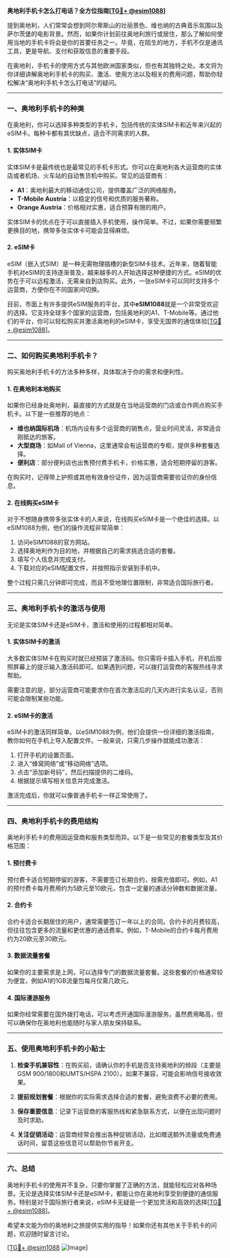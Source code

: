 **奥地利手机卡怎么打电话？全方位指南[[TG💪+ @esim1088](https://t.me/s/esim1088)]**

提到奥地利，人们常常会想到阿尔卑斯山的壮丽景色、维也纳的古典音乐氛围以及萨尔茨堡的电影背景。然而，如果你计划前往奥地利旅行或居住，那么了解如何使用当地的手机卡将会是你的首要任务之一。毕竟，在陌生的地方，手机不仅是通讯工具，更是导航、支付和获取信息的重要手段。

在奥地利，手机卡的使用方式与其他欧洲国家类似，但也有其独特之处。本文将为你详细讲解奥地利手机卡的购买、激活、使用方法以及相关的费用问题，帮助你轻松解决“奥地利手机卡怎么打电话”的疑问。

---

### 一、奥地利手机卡的种类

在奥地利，你可以选择多种类型的手机卡，包括传统的实体SIM卡和近年来兴起的eSIM卡。每种卡都有其优缺点，适合不同需求的人群。

#### 1. 实体SIM卡

实体SIM卡是最传统也是最常见的手机卡形式。你可以在奥地利各大运营商的实体店或者机场、火车站的自动售货机中购买。常见的运营商有：

- **A1**：奥地利最大的移动通信公司，提供覆盖广泛的网络服务。
- **T-Mobile Austria**：以稳定的信号和优质的服务著称。
- **Orange Austria**：价格相对实惠，适合预算有限的用户。

实体SIM卡的优点在于可以直接插入手机使用，操作简单。不过，如果你需要频繁更换目的地，携带多张实体卡可能会显得麻烦。

#### 2. eSIM卡

eSIM（嵌入式SIM）是一种无需物理插槽的新型SIM卡技术。近年来，随着智能手机对eSIM的支持逐渐普及，越来越多的人开始选择这种便捷的方式。eSIM的优势在于可以远程激活，无需亲自到店购买。此外，一张eSIM卡可以同时支持多个运营商，方便你在不同国家间切换。

目前，市面上有许多提供eSIM服务的平台，其中**eSIM1088**就是一个非常受欢迎的选择。它支持全球多个国家的运营商，包括奥地利的A1、T-Mobile等。通过他们的平台，你可以轻松购买并激活奥地利的eSIM卡，享受无国界的通信体验[[TG💪+ @esim1088](https://t.me/s/esim1088)]。

---

### 二、如何购买奥地利手机卡？

购买奥地利手机卡的方法多种多样，具体取决于你的需求和便利性。

#### 1. 在奥地利本地购买

如果你已经身处奥地利，最直接的方式就是在当地运营商的门店或合作网点购买手机卡。以下是一些推荐的地点：

- **维也纳国际机场**：机场内设有多个运营商的销售点，营业时间灵活，非常适合刚抵达的旅客。
- **大型商场**：如Mall of Vienna，这里通常会有运营商的专柜，提供多种套餐选择。
- **便利店**：部分便利店也出售预付费手机卡，价格实惠，适合短期停留的游客。

在购买时，记得带上护照或其他有效身份证件，因为运营商需要验证你的身份信息。

#### 2. 在线购买eSIM卡

对于不想随身携带多张实体卡的人来说，在线购买eSIM卡是一个绝佳的选择。以eSIM1088为例，他们的操作流程非常简单：

1. 访问eSIM1088的官方网站。
2. 选择奥地利作为目的地，并根据自己的需求挑选合适的套餐。
3. 填写个人信息并完成支付。
4. 下载对应的eSIM配置文件，并按照指示安装到手机中。

整个过程只需几分钟即可完成，而且不受地理位置限制，非常适合国际旅行者。

---

### 三、奥地利手机卡的激活与使用

无论是实体SIM卡还是eSIM卡，激活和使用的过程都相对简单。

#### 1. 实体SIM卡的激活

大多数实体SIM卡在购买时就已经预装了激活码。你只需将卡插入手机，开机后按照屏幕上的提示输入激活码即可。如果遇到问题，可以拨打运营商的客服热线寻求帮助。

需要注意的是，部分运营商可能要求你在首次激活后的几天内进行实名认证，否则可能会限制某些功能。

#### 2. eSIM卡的激活

eSIM卡的激活同样简单。以eSIM1088为例，他们会提供一份详细的激活指南，教你如何在手机上导入配置文件。一般来说，只需几步操作就能成功激活：

1. 打开手机的设置页面。
2. 进入“蜂窝网络”或“移动网络”选项。
3. 点击“添加新号码”，然后扫描提供的二维码。
4. 根据提示填写相关信息并完成激活。

激活完成后，你就可以像普通手机卡一样正常使用了。

---

### 四、奥地利手机卡的费用结构

奥地利手机卡的费用因运营商和服务类型而异。以下是一些常见的套餐类型及其价格范围：

#### 1. 预付费卡

预付费卡适合短期停留的游客，不需要签订长期合约，按需充值即可。例如，A1的预付费卡每月费用约为5欧元至10欧元，包含一定量的通话分钟数和数据流量。

#### 2. 合约卡

合约卡适合长期居住的用户，通常需要签订一年以上的合同。合约卡的月费较高，但往往包含更多的流量和更优惠的通话费率。例如，T-Mobile的合约卡每月费用约为20欧元至30欧元。

#### 3. 数据流量套餐

如果你的主要需求是上网，可以选择专门的数据流量套餐。这些套餐的价格通常较为便宜，例如A1的1GB流量包每月仅需几欧元。

#### 4. 国际漫游服务

如果你经常需要在国外拨打电话，可以考虑开通国际漫游服务。虽然费用略高，但可以确保你在奥地利也能随时与家人朋友保持联系。

---

### 五、使用奥地利手机卡的小贴士

1. **检查手机兼容性**：在购买前，请确认你的手机是否支持奥地利的频段（主要是GSM 900/1800和UMTS/HSPA 2100）。如果不兼容，可能会影响信号接收效果。
   
2. **提前规划套餐**：根据你的实际需求选择合适的套餐，避免浪费不必要的费用。

3. **保存重要信息**：记录下运营商的客服热线和紧急联系方式，以便在出现问题时及时求助。

4. **关注促销活动**：运营商经常会推出各种促销活动，比如赠送额外流量或免费通话时间，留意这些信息可以帮助你节省开支。

---

### 六、总结

奥地利手机卡的使用并不复杂，只要你掌握了正确的方法，就能轻松应对各种场景。无论是选择实体SIM卡还是eSIM卡，都能让你在奥地利享受到便捷的通信服务。特别是对于国际旅行者来说，eSIM卡无疑是一个更加灵活和高效的选择[[TG💪+ @esim1088](https://t.me/s/esim1088)]。

希望本文能为你的奥地利之旅提供实用的指导！如果你还有其他关于手机卡的问题，欢迎随时留言讨论。

[[TG💪+ @esim1088](https://t.me/s/esim1088) ![Image](https://i.postimg.cc/4NQfJmqS/Snipaste-2025-05-13-00-14-12.png)]